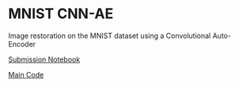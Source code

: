 # MNIST CNN-AE
Image restoration on the MNIST dataset using a Convolutional Auto-Encoder

[Submission Notebook](https://github.com/jadomingo/ee298z/blob/master/Domingo%2C%20Jaime%20-%20CNN%20Auto-Encoder.ipynb)

[Main Code](https://github.com/jadomingo/ee298z/blob/master/MNIST%20-%20Autoencoder%20-%20CNN.ipynb)
